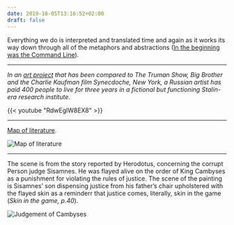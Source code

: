 ```yaml
---
date: 2019-10-05T13:16:52+02:00
draft: false
---
```


Everything we do is interpreted and translated time and again as it works its way down
through all of the metaphors and abstractions ([In the beginning was the Command Line](https://faculty.georgetown.edu/irvinem/theory/Stephenson-CommandLine-1999.pdf)).

---

_In an [art project](https://www.theguardian.com/world/2018/aug/31/stalinist-truman-show-artist-paid-400-people-to-live-as-soviet-citizens) that has been compared to The Truman Show, Big Brother and the Charlie Kaufman film Synecdoche, New York, a Russian artist has paid 400 people to live for three years in a fictional but functioning Stalin-era research institute._

{{< youtube "RdwEglW8EX8" >}}

---

[Map of literature](https://www.halcyonmaps.com/maps#/map-of-the-literature/).

![Map of literature](/map-literature-halycon.png)

---

The scene is from the story reported by Herodotus, concerning the corrupt Person judge Sisamnes. He was flayed alive on the order of King Cambyses as a punishment for violating the rules of justice. The scene of the painting is Sisamnes’ son dispensing justice from his father’s chair upholstered with the flayed skin as a reminderr that justice comes, literally, skin in the game (_Skin in the game, p.40_).

![Judgement of Cambyses](/judgement-of-cambyses.jpg)

